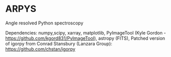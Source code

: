 # ARPYS

Angle resolved Python spectroscopy

Dependencies: 
numpy,scipy, xarray, matplotlib, PyImageTool (Kyle Gordon - https://github.com/kgord831/PyImageTool),
astropy (FITS), 
Patched version of igorpy from Conrad Stansbury (Lanzara Group): https://github.com/chstan/igorpy
